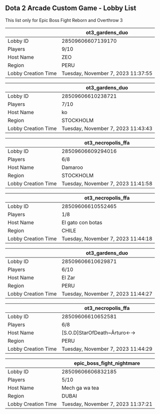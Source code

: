 ## Dota 2 Arcade Custom Game - Lobby List

This list only for Epic Boss Fight Reborn and Overthrow 3

|  | ot3_gardens_duo |
| ------ | ------ |
| Lobby ID | 28509606607139170 |
| Players | 9/10 |
| Host Name | ZEO |
| Region | PERU |
| Lobby Creation Time | Tuesday, November 7, 2023 11:37:55 |


|  | ot3_gardens_duo |
| ------ | ------ |
| Lobby ID | 28509606610238721 |
| Players | 7/10 |
| Host Name | ko |
| Region | STOCKHOLM |
| Lobby Creation Time | Tuesday, November 7, 2023 11:43:43 |


|  | ot3_necropolis_ffa |
| ------ | ------ |
| Lobby ID | 28509606609294016 |
| Players | 6/8 |
| Host Name | Damaroo |
| Region | STOCKHOLM |
| Lobby Creation Time | Tuesday, November 7, 2023 11:41:58 |


|  | ot3_necropolis_ffa |
| ------ | ------ |
| Lobby ID | 28509606610552465 |
| Players | 1/8 |
| Host Name | El gato con botas |
| Region | CHILE |
| Lobby Creation Time | Tuesday, November 7, 2023 11:44:18 |


|  | ot3_gardens_duo |
| ------ | ------ |
| Lobby ID | 28509606610629871 |
| Players | 6/10 |
| Host Name | El Zar |
| Region | PERU |
| Lobby Creation Time | Tuesday, November 7, 2023 11:44:27 |


|  | ot3_necropolis_ffa |
| ------ | ------ |
| Lobby ID | 28509606610652581 |
| Players | 6/8 |
| Host Name | [S.O.D]StarOfDeath~Ârturo←→ |
| Region | PERU |
| Lobby Creation Time | Tuesday, November 7, 2023 11:44:29 |


|  | epic_boss_fight_nightmare |
| ------ | ------ |
| Lobby ID | 28509606606832185 |
| Players | 5/10 |
| Host Name | Mech ga wa tea |
| Region | DUBAI |
| Lobby Creation Time | Tuesday, November 7, 2023 11:37:21 |


